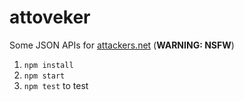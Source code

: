 # attoveker

Some JSON APIs for [attackers.net](https://www.attackers.net) (**WARNING: NSFW**)

1. `npm install`
2. `npm start`
3. `npm test` to test
